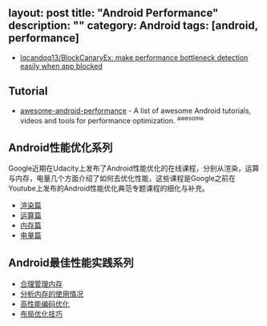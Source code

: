 layout: post
title: "Android Performance"
description: ""
category: Android
tags: [android, performance]
---

- [lqcandqq13/BlockCanaryEx: make performance bottleneck detection easily when app blocked](https://github.com/lqcandqq13/BlockCanaryEx)

## Tutorial

- [awesome-android-performance](https://github.com/Juude/awesome-android-performance) - A list of awesome Android tutorials, videos and tools for performance optimization. <sup>awesome</sup>

## Android性能优化系列 

Google近期在Udacity上发布了Android性能优化的在线课程，分别从渲染，运算与内存，电量几个方面介绍了如何去优化性能，这些课程是Google之前在Youtube上发布的Android性能优化典范专题课程的细化与补充。

- [渲染篇](http://hukai.me/android-performance-render/) 
- [运算篇](http://hukai.me/android-performance-compute/) 
- [内存篇](http://hukai.me/android-performance-memory/) 
- [电量篇](http://hukai.me/android-performance-battery/)

## Android最佳性能实践系列 

- [合理管理内存](http://blog.csdn.net/guolin_blog/article/details/42238627) 
- [分析内存的使用情况](http://blog.csdn.net/guolin_blog/article/details/42238633) 
- [高性能编码优化](http://blog.csdn.net/guolin_blog/article/details/42318689) 
- [布局优化技巧](http://blog.csdn.net/guolin_blog/article/details/43376527)
